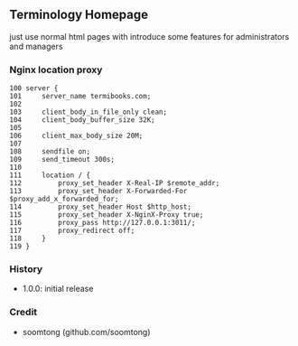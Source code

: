## Terminology Homepage

just use normal html pages with introduce some features for administrators and managers

### Nginx location proxy

```
100 server {
101     server_name termibooks.com;
102
103     client_body_in_file_only clean;
104     client_body_buffer_size 32K;
105
106     client_max_body_size 20M;
107
108     sendfile on;
109     send_timeout 300s;
110
111     location / {
112         proxy_set_header X-Real-IP $remote_addr;
113         proxy_set_header X-Forwarded-For $proxy_add_x_forwarded_for;
114         proxy_set_header Host $http_host;
115         proxy_set_header X-NginX-Proxy true;
116         proxy_pass http://127.0.0.1:3011/;
117         proxy_redirect off;
118     }
119 }
```

### History

- 1.0.0: initial release

### Credit

- soomtong (github.com/soomtong)